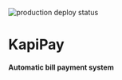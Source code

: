 
![production deploy status](https://github.com/davidtheblane/KapiPay/actions/workflows/production_deploy.yml/badge.svg)

# KapiPay

#### Automatic bill payment system
